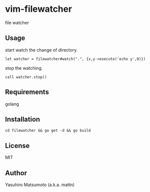 # vim-filewatcher

file watcher

## Usage

start watch the change of directory.
```
let watcher = filewatcher#watch(".", {x,y->execute('echo y',0)})
```

stop the watching.
```
call watcher.stop()
```

## Requirements

golang

## Installation

```
cd filewatcher && go get -d && go build
```

## License

MIT

## Author

Yasuhiro Matsumoto (a.k.a. mattn)

